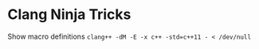 Clang Ninja Tricks
==================

Show macro definitions
`clang++ -dM -E -x c++ -std=c++11 - < /dev/null`

